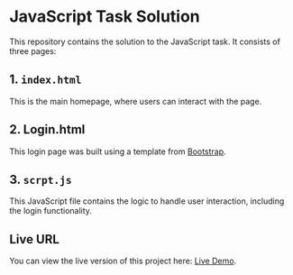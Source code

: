 # JavaScript Task Solution  
  
This repository contains the solution to the JavaScript task. It consists of three pages:  

## 1. `index.html`  
This is the main homepage, where users can interact with the page.  
  
## 2. Login.html  
This login page was built using a template from [Bootstrap](https://getbootstrap.com/).  
  
## 3. `scrpt.js`  
This JavaScript file contains the logic to handle user interaction, including the login functionality.  
  
## Live URL  
You can view the live version of this project here: [Live Demo](https://aseel-alnaami.github.io/jsTask/).  

 
 
